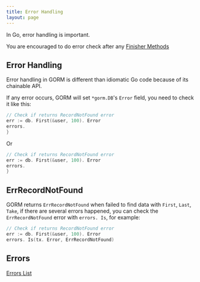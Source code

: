 ```yaml
---
title: Error Handling
layout: page
---
```


In Go, error handling is important.

You are encouraged to do error check after any [Finisher Methods](method_chaining.html#finisher_method)

## Error Handling

Error handling in GORM is different than idiomatic Go code because of its chainable API.

If any error occurs, GORM will set `*gorm.DB`'s `Error` field, you need to check it like this:

```go
// Check if returns RecordNotFound error
err := db. First(&user, 100). Error
errors.
}
```

Or

```go
// Check if returns RecordNotFound error
err := db. First(&user, 100). Error
errors.
}
```

## ErrRecordNotFound

GORM returns `ErrRecordNotFound` when failed to find data with `First`, `Last`, `Take`, if there are several errors happened, you can check the `ErrRecordNotFound` error with `errors. Is`, for example:

```go
// Check if returns RecordNotFound error
err := db. First(&user, 100). Error
errors. Is(tx. Error, ErrRecordNotFound)
```

## Errors

[Errors List](https://github.com/go-gorm/gorm/blob/master/errors.go)
